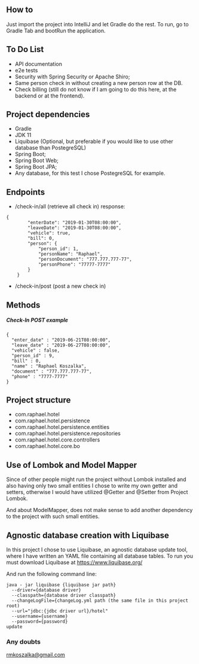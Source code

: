 ## How to
Just import the project into IntelliJ and let Gradle do the rest.
To run, go to Gradle Tab and bootRun the application.

## To Do List
- API documentation
- e2e tests
- Security with Spring Security or Apache Shiro;
- Same person check in without creating a new person row at the DB.
- Check billing (still do not know if I am going to do this here, at the
backend or at the frontend).

## Project dependencies

- Gradle
- JDK 11
- Liquibase (Optional, but preferable if you would like to use other database than PostegreSQL)
- Spring Boot;
- Spring Boot Web;
- Spring Boot JPA;
- Any database, for this test I chose PostegreSQL for example.

## Endpoints
- /check-in/all (retrieve all check in) response:
```  
{
        "enterDate": "2019-01-30T08:00:00",
        "leaveDate": "2019-01-30T08:00:00",
        "vehicle": true,
        "bill": 0,
        "person": {
            "person_id": 1,
            "personName": "Raphael",
            "personDocument": "777.777.777-77",
            "personPhone": "77777-7777"
        }
    }
```
- /check-in/post (post a new check in)

## Methods

##### Check-In POST example

```
{
  "enter_date" : "2019-06-21T08:00:00",
  "leave_date" : "2019-06-27T08:00:00",
  "vehicle" : false,
  "person_id" : 9,
  "bill" : 0,
  "name" : "Raphael Koszalka",
  "document" : "777.777.777-77",
  "phone" : "7777-7777"
}
```

## Project structure

- com.raphael.hotel
- com.raphael.hotel.persistence
- com.raphael.hotel.persistence.entities
- com.raphael.hotel.persistence.repositories
- com.raphael.hotel.core.controllers
- com.raphael.hotel.core.bo

## Use of Lombok and Model Mapper
Since of other people might run the project without Lombok installed and 
also having only two small entities I chose to write my own getter and setters, 
otherwise I would have utilized @Getter and @Setter from Project Lombok.

And about ModelMapper, does not make sense to add another dependency
 to the project with such small entities.

## Agnostic database creation with Liquibase

In this project I chose to use Liquibase, an agnostic database update tool, where I have written
an YAML file containing all database tables. To run you must download Liquibase at https://www.liquibase.org/

And run the following command line:
```
java - jar liquibase {liquibase jar path} 
  --driver={database driver} 
  --classpath={database driver classpath}
  --changeLogFile={changeLog.yml path (the same file in this project root) 
  --url="jdbc:{jdbc driver url}/hotel" 
  --username={username} 
  --password={password}
update
```

### Any doubts
rmkoszalka@gmail.com
